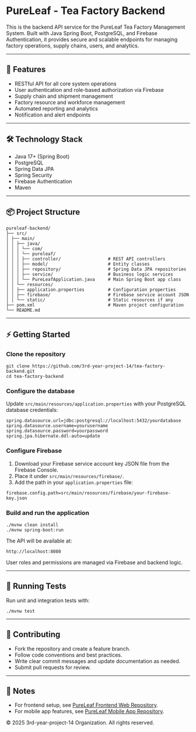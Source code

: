 # PureLeaf - Tea Factory Backend

This is the backend API service for the PureLeaf Tea Factory Management System. Built with Java Spring Boot, PostgreSQL, and Firebase Authentication, it provides secure and scalable endpoints for managing factory operations, supply chains, users, and analytics.

---

## 🚀 Features

- RESTful API for all core system operations  
- User authentication and role-based authorization via Firebase  
- Supply chain and shipment management  
- Factory resource and workforce management  
- Automated reporting and analytics  
- Notification and alert endpoints  

---

## 🛠️ Technology Stack

- Java 17+ (Spring Boot)  
- PostgreSQL  
- Spring Data JPA  
- Spring Security  
- Firebase Authentication  
- Maven  

---

## 📦 Project Structure

```
pureleaf-backend/
├── src/
│ ├── main/
│ │ ├── java/
│ │ │ └── com/
│ │ │ └── pureleaf/
│ │ │ ├── controller/                  # REST API controllers
│ │ │ ├── model/                       # Entity classes
│ │ │ ├── repository/                  # Spring Data JPA repositories
│ │ │ ├── service/                     # Business logic services
│ │ │ └── PureLeafApplication.java     # Main Spring Boot app class
│ │ └── resources/
│ │ ├── application.properties         # Configuration properties
│ │ ├── firebase/                      # Firebase service account JSON
│ │ └── static/                        # Static resources if any
├── pom.xml                            # Maven project configuration
└── README.md
```


---

## ⚡ Getting Started

### Clone the repository

```
git clone https://github.com/3rd-year-project-14/tea-factory-backend.git
cd tea-factory-backend
```

### Configure the database

Update `src/main/resources/application.properties` with your PostgreSQL database credentials:

```
spring.datasource.url=jdbc:postgresql://localhost:5432/yourdatabase
spring.datasource.username=yourusername
spring.datasource.password=yourpassword
spring.jpa.hibernate.ddl-auto=update
```

### Configure Firebase

1. Download your Firebase service account key JSON file from the Firebase Console.  
2. Place it under `src/main/resources/firebase/`.  
3. Add the path in your `application.properties` file:

```
firebase.config.path=src/main/resources/firebase/your-firebase-key.json
```

### Build and run the application
```
./mvnw clean install
./mvnw spring-boot:run
```

The API will be available at:

```
http://localhost:8080
```

User roles and permissions are managed via Firebase and backend logic.

---

## 🧪 Running Tests

Run unit and integration tests with:

```
./mvnw test
```

---

## 🤝 Contributing

- Fork the repository and create a feature branch.  
- Follow code conventions and best practices.  
- Write clear commit messages and update documentation as needed.  
- Submit pull requests for review.  

---

## 📢 Notes

- For frontend setup, see [PureLeaf Frontend Web Repository](https://github.com/3rd-year-project-14/tea-factory-frontend-web).  
- For mobile app features, see [PureLeaf Mobile App Repository](https://github.com/3rd-year-project-14/tea-factory-mobile-app).  

© 2025 3rd-year-project-14 Organization. All rights reserved.
